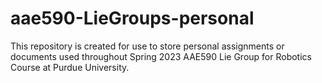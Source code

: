 # aae590-LieGroups-personal
This repository is created for use to store personal assignments or documents used throughout Spring 2023 AAE590 Lie Group for Robotics Course at Purdue University.
